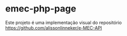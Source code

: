 # emec-php-page

Este projeto é uma implementação visual do repositório https://github.com/alissonlinneker/e-MEC-API
